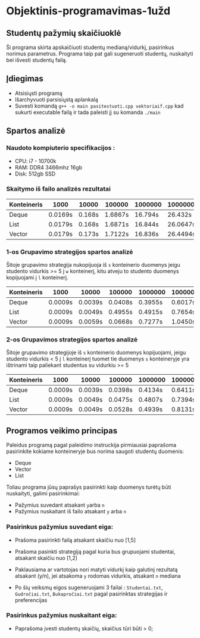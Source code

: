 # Objektinis-programavimas-1užd
## Studentų pažymių skaičiuoklė
Ši programa skirta apskaičiuoti studentų medianą/vidurkį, pasirinkus norimus parametrus. Programa taip pat gali sugeneruoti studentų, nuskaityti bei išvesti studentų failą.
## Įdiegimas
* Atsisiųsti programą
* Išarchyvuoti parsisiųstą aplankalą
* Suvesti komandą `g++ -o main pasitestuoti.cpp vektoriaif.cpp` kad sukurti executable failą ir tada paleisti jį su komanda `./main`
## Spartos analizė
### Naudoto kompiuterio specifikacijos :
* CPU: i7 - 10700k
* RAM: DDR4 3466mhz 16gb
* Disk: 512gb SSD
### Skaitymo iš failo analizės rezultatai

|Konteineris| 1000 | 10000 | 100000 | 1000000 | 10000000 |
|-----------|------|-------|--------|---------|----------|
|  Deque    |0.0169s|0.168s| 1.6867s| 16.794s | 26.432s  |
|   List    |0.0179s|0.168s| 1.6871s| 16.844s | 26.0647s |
|  Vector   |0.0179s|0.173s| 1.7122s| 16.836s | 26.4494s |

### 1-os Grupavimo strategijos spartos analizė

Šitoje grupavimo strategija nukopijuoja iš `s` konteinerio  duomenys jeigu studento vidurkis >= 5 į `w` konteinerį, kitu atveju to studento duomenys kopijuojami į `l` konteinerį.

|Konteineris| 1000 | 10000 | 100000 | 1000000 | 10000000 |
|-----------|------|-------|--------|---------|----------|
|  Deque    |0.0009s|0.0039s| 0.0408s| 0.3955s | 0.6017s  |
|   List    |0.0009s|0.0049s| 0.4955s| 0.4915s | 0.7654s |
|  Vector   |0.0009s|0.0059s|0.0668s| 0.7277s | 1.0450s |

### 2-os Grupavimos strategijos spartos analizė

Šitoje grupavimo strategijoje iš `s` konteinerio duomenys kopijuojami, jeigu studento vidurkis < 5 į `l` konteinerį tuomet tie duomenys `s` konteineryje yra ištrinami taip paliekant studentus su vidurkiu >= 5

|Konteineris| 1000 | 10000 | 100000 | 1000000 | 10000000 |
|-----------|------|-------|--------|---------|----------|
|  Deque    |0.0009s|0.0039s| 0.0398s| 0.4134s | 0.6411s  |
|   List    |0.0009s|0.0049s| 0.0475s| 0.4807s | 0.7394s |
|  Vector   |0.0009s|0.0049s|0.0528s| 0.4939s | 0.8131s |

## Programos veikimo principas

Paleidus programą pagal paleidimo instruckija pirmiausiai paprašoma pasirinkite kokiame konteineryje bus norima saugoti studentų duomenis:
* Deque
* Vector
* List

Toliau programa jūsų paprašys pasirinkti kaip duomenys turėtų būti nuskaityti, galimi pasirinkimai:
* Pažymius suvedant atsakant `y`arba `n`
* Pažymius nuskaitant iš failo atsakant `y` arba `n`

### Pasirinkus pažymius suvedant eiga:
* Prašoma pasirinkti failą atsakant skaičiu nuo [1,5]

* Prašoma pasinkti strategiją pagal kuria bus grupuojami studentai, atsakant skaičiu nuo [1,2]

* Paklausiama ar vartotojas nori matyti vidurkį kaip galutinį rezultatą atsakant (y/n), jei atsakoma `y` rodomas vidurkis, atsakant `n` mediana

* Po šių veiksmų eigos sugeneruojami 3 failai : `Studentai.txt`, `Gudročiai.txt`, `Bukapročiai.txt` pagal pasirinktas strategijas ir preferencijas

### Pasirinkus pažymius nuskaitant eiga:
* Paprašoma įvesti studentų skaičių, skaičius tūri būti > 0;
